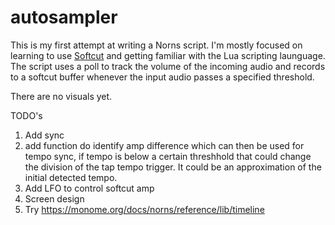 # autosampler

This is my first attempt at writing a Norns script. I'm mostly focused on learning to use [Softcut](https://monome.org/docs/norns/softcut/) and getting familiar with the Lua scripting launguage. The script uses a poll to track the volume of the incoming audio and records to a softcut buffer whenever the input audio passes a specified threshold. 

There are no visuals yet. 

TODO's
1. Add sync
2. add function do identify amp difference which can then be used for tempo sync, if tempo is below a certain threshhold that could change the division of the tap tempo trigger. It could be an approximation of the initial detected tempo.
3. Add LFO to control softcut amp
4. Screen design
5. Try https://monome.org/docs/norns/reference/lib/timeline
